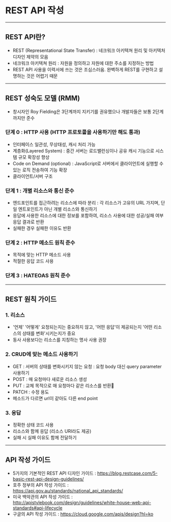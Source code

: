 # REST API 작성

***

## REST API란?
- REST (Representational State Transfer) : 네크워크 아키텍쳐 원리 및 아키텍처 디자인 제약의 모음
- 네크워크 아키텍쳐 원리 : 자원을 정의하고 자원에 대한 주소를 지정하는 방법
- REST API 사용을 이력서에 쓰는 것은 조심스러움. 완벽하게 REST를 구현하고 설명하는 것은 어렵기 때문

***

## REST 성숙도 모델 (RMM)
- 창시자인 Roy Fielding은 3단계까지 지키기를 권유했으나 개발자들은 보통 2단계까지만 준수

### 단계 0 : HTTP 사용 (HTTP 프로토콜을 사용하기만 해도 통과)
- 인터페이스 일관성, 무상태성, 캐시 처리 가능
- 계층화(Layered System) : 중간 서버는 로드밸런싱이나 공유 캐시 기능으로 시스템 규모 확장성 향상
- Code on Demand (optional) : JavaScript로 서버에서 클라이언트에 실행할 수 있는 로직 전송하여 기능 확장
- 클라이언트/서버 구조 

### 단계 1 : 개별 리소스와 통신 준수
- 엔드포인트를 접근하려는 리소스에 따라 분리 : 각 리소스가 고유의 URL 가지며, 단일 엔트포인트가 아닌 개별 리소스와 통신하기
- 응답에 사용한 리소스에 대한 정보를 포함하여, 리소스 사용에 대한 성공/실패 여부 응답 결과로 반환
- 실패한 경우 실패한 이유도 반환

### 단계 2 : HTTP 메소드 원칙 준수
- 목적에 맞는 HTTP 메소드 사용
- 적절한 응답 코드 사용

### 단계 3 : HATEOAS 원칙 준수

***

## REST 원칙 가이드

### 1. 리소스
- '언제' '어떻게' 요청되는지는 중요하지 않고, '어떤 응답'이 제공되는지 '어떤 리소스의 상태를 변화'시키는지가 중요
- 동사 사용보다는 리소스를 지칭하는 명사 사용 권장

### 2. CRUD에 맞는 메소드 사용하기
- GET : 서버의 상태를 변화시키지 않는 요청 : 요청 body 대신 query parameter 사용하기
- POST : 매 요청마다 새로운 리소스 생성
- PUT : 교체 목적으로 매 요청마다 같은 리소스를 반환
- PATCH : 수정 용도
- 메소드가 다르면 url이 같아도 다른 end point

### 3. 응답
- 정확한 상태 코드 사용
- 리소스와 함께 응답 (리소스 URI라도 제공)
- 실패 시 실패 이유도 함께 전달하기

***

## API 작성 가이드
- 5가지의 기본적인 REST API 디자인 가이드 : https://blog.restcase.com/5-basic-rest-api-design-guidelines/
- 호주 정부의 API 작성 가이드 : https://api.gov.au/standards/national_api_standards/
- 미국 백악관의 API 작성 가이드 : http://apistylebook.com/design/guidelines/white-house-web-api-standards#api-lifecycle
- 구글의 API 작성 가이드 : https://cloud.google.com/apis/design?hl=ko